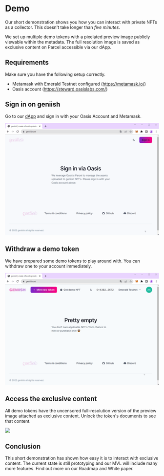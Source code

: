 # Demo

Our short demonstration shows you how you can interact with private NFTs as a collector. This doesn't take longer than _five minutes_.

We set up multiple demo tokens with a pixelated preview image publicly viewable within the metadata. The full resolution image is saved as exclusive content on Parcel accessible via our dApp.

## Requirements

Make sure you have the following setup correctly.

- Metamask with Emerald Testnet configured (https://metamask.io/)
- Oasis account (https://steward.oasislabs.com/)

## Sign in on geniish

Go to our [dApp](https://geniish.io) and sign in with your Oasis Account and Metamask.

![](../assets/gifs/demo_step1.gif)

## Withdraw a demo token

We have prepared some demo tokens to play around with. You can withdraw one to your account immediately.

![](../assets/gifs/demo_step2.gif)

## Access the exclusive content

All demo tokens have the uncensored full-resolution version of the preview image attached as exclusive content. Unlock the token's documents to see that content.

![](../assets/gifs/demo_step3.gif)

## Conclusion

This short demonstration has shown how easy it is to interact with exclusive content. The current state is still prototyping and our MVL will include many more features. Find out more on our Roadmap and White paper.
